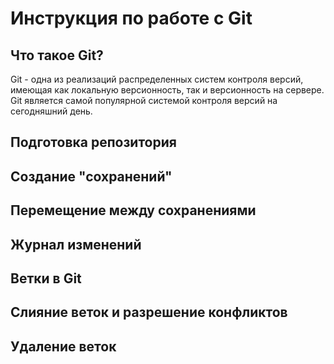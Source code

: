 # Инструкция по работе с Git

## Что такое Git?

Git - одна из реализаций распределенных систем контроля версий, имеющая как локальную версионность, так и версионность на сервере. Git является самой популярной системой контроля версий на сегодняшний день.

## Подготовка репозитория

## Создание "сохранений"

## Перемещение между сохранениями

## Журнал изменений

## Ветки в Git

## Слияние веток и разрешение конфликтов

## Удаление веток